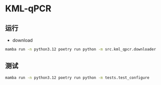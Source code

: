 # KML-qPCR

## 运行

- download

```bash
mamba run -n python3.12 poetry run python -m src.kml_qpcr.downloader
```

## 测试

```bash
mamba run -n python3.12 poetry run python -m tests.test_configure
```
